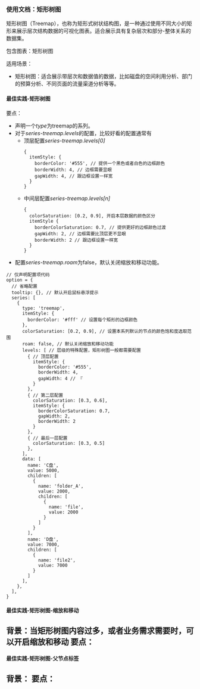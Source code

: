 ### 使用文档：矩形树图
矩形树图（Treemap），也称为矩形式树状结构图，是一种通过使用不同大小的矩形来展示层次结构数据的可视化图表。适合展示具有复杂层次和部分-整体关系的数据集。

包含图表：矩形树图

适用场景：
- 矩形树图：适合展示带层次和数据值的数据，比如磁盘的空间利用分析、部门的预算分析、不同页面的流量渠道分析等等。

#### 最佳实践-矩形树图
要点：
- 声明一个*type*为treemap的系列。
- 对于*series-treemap.levels*的配置，比较好看的配置通常有
  - 顶层配置*series-treemap.levels\[0\]*
    ```
    {
      itemStyle: {
        borderColor: '#555', // 提供一个黑色或者白色的边框颜色
        borderWidth: 4, // 边框需要显眼
        gapWidth: 4, // 跟边框设置一样宽
      }
    }
    ```
  - 中间层配置*series-treemap.levels\[n\]*
    ```
    {
      colorSaturation: [0.2, 0.9], 开启本层数据的颜色区分
      itemStyle {
        borderColorSaturation: 0.7, // 提供更好的边框颜色过渡
        gapWidth: 2, // 边框需要比顶层更不显眼
        borderWidth: 2 // 跟边框设置一样宽
      }
    }
    ```
- 配置*series-treemap.roam*为false，默认关闭缩放和移动功能。

```render
// 仅声明配置项代码
option = {
  // 省略配置
  tooltip: {}, // 默认开启鼠标悬浮提示
  series: [
    {
      type: 'treemap',
      itemStyle: {
        borderColor: '#fff' // 设置每个矩形的边框颜色
      },
      colorSaturation: [0.2, 0.9], // 设置本系列默认的节点的颜色饱和度选取范围
      roam: false, // 默认关闭缩放和移动功能
      levels: [ // 层级的特殊配置，矩形树图一般都需要配置
        { // 顶层配置
          itemStyle: {
            borderColor: '#555',
            borderWidth: 4,
            gapWidth: 4 // 『
          }
        },
        { // 第二层配置
          colorSaturation: [0.3, 0.6],
          itemStyle: {
            borderColorSaturation: 0.7,
            gapWidth: 2,
            borderWidth: 2
          }
        },
        { // 最后一层配置
          colorSaturation: [0.3, 0.5]
        },
      ],
      data: [
        name: 'C盘',
        value: 5000,
        children: [
          {
            name: 'folder_A',
            value: 2000,
            children: [
              {
                name: 'file',
                value: 2000
              }
            ]
          }
        ],
        name: 'D盘',
        value: 7000,
        children: [
          {
            name: 'file2',
            value: 7000
          }
        ]
      ],
    },
  ],
}
```

#### 最佳实践-矩形树图-缩放和移动
背景：当矩形树图内容过多，或者业务需求需要时，可以开启缩放和移动
要点：
- 



#### 最佳实践-矩形树图-父节点标签
背景：
要点：
- 